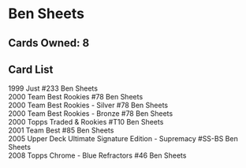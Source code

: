 # Ben Sheets

## Cards Owned: 8

## Card List

1999 Just  #233 Ben Sheets<br>
2000 Team Best Rookies #78 Ben Sheets<br>
2000 Team Best Rookies - Silver #78 Ben Sheets<br>
2000 Team Best Rookies - Bronze #78 Ben Sheets<br>
2000 Topps Traded & Rookies #T10 Ben Sheets<br>
2001 Team Best  #85 Ben Sheets<br>
2005 Upper Deck Ultimate Signature Edition - Supremacy #SS-BS Ben Sheets<br>
2008 Topps Chrome - Blue Refractors #46 Ben Sheets<br>
